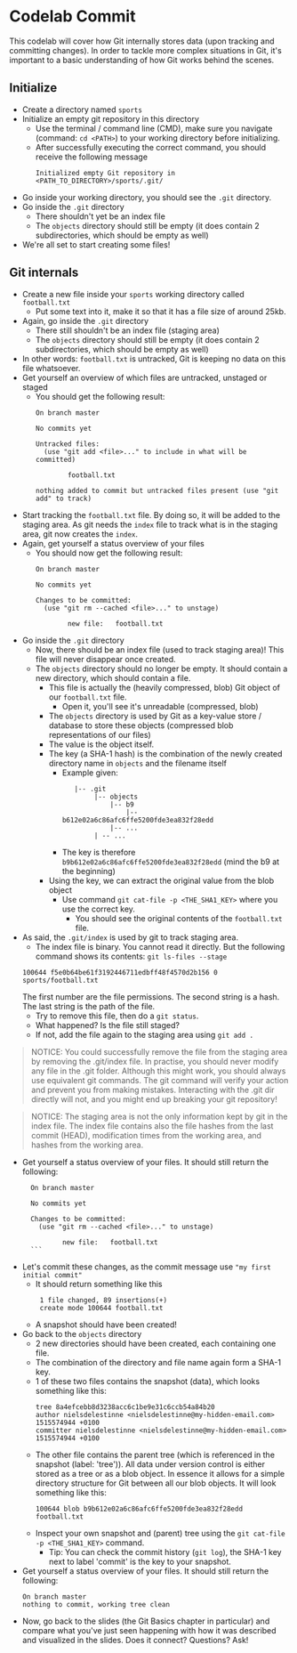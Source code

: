 # Codelab Commit

This codelab will cover how Git internally stores data (upon tracking and committing changes).
In order to tackle more complex situations in Git, it's important to a basic understanding of how Git works behind the scenes.

## Initialize

- Create a directory named `sports`
- Initialize an empty git repository in this directory
    - Use the terminal / command line (CMD), make sure you navigate (command: `cd <PATH>`) to your working directory before initializing.
    - After successfully executing the correct command, you should receive the following message
        ```
        Initialized empty Git repository in <PATH_TO_DIRECTORY>/sports/.git/
        ```
- Go inside your working directory, you should see the `.git` directory.
- Go inside the `.git` directory
    - There shouldn't yet be an index file
    - The `objects` directory should still be empty (it does contain 2 subdirectories, which should be empty as well)
- We're all set to start creating some files!

## Git internals

- Create a new file inside your `sports` working directory called `football.txt`
    - Put some text into it, make it so that it has a file size of around 25kb.
- Again, go inside the `.git` directory
    - There still shouldn't be an index file (staging area)
    - The `objects` directory should still be empty (it does contain 2 subdirectories, which should be empty as well)
- In other words: `football.txt` is untracked, Git is keeping no data on this file whatsoever.
- Get yourself an overview of which files are untracked, unstaged or staged
    - You should get the following result:
        ```
        On branch master
        
        No commits yet
        
        Untracked files:
          (use "git add <file>..." to include in what will be committed)
        
                football.txt
        
        nothing added to commit but untracked files present (use "git add" to track)
        ```
- Start tracking the `football.txt` file. By doing so, it will be added to the staging area. As git needs the `index` file to track
what is in the staging area, git now creates the `index`.
- Again, get yourself a status overview of your files
    - You should now get the following result:
        ```
        On branch master
        
        No commits yet
        
        Changes to be committed:
          (use "git rm --cached <file>..." to unstage)
        
                new file:   football.txt
        ```
- Go inside the `.git` directory
    - Now, there should be an index file (used to track staging area)! This file will never disappear once created.
    - The `objects` directory should no longer be empty. It should contain a new directory, which should contain a file.
        - This file is actually the (heavily compressed, blob) Git object of our `football.txt` file.
            - Open it, you'll see it's unreadable (compressed, blob)
        - The `objects` directory is used by Git as a key-value store / database to store these objects (compressed blob representations of our files)
        - The value is the object itself.    
        - The key (a SHA-1 hash) is the combination of the newly created directory name in `objects` and the filename itself
            - Example given:
                ```
                   |-- .git
                        |-- objects
                            |-- b9
                                |-- b612e02a6c86afc6ffe5200fde3ea832f28edd
                            |-- ...
                        | -- ...  
                ```
            - The key is therefore `b9b612e02a6c86afc6ffe5200fde3ea832f28edd` (mind the b9 at the beginning)
        - Using the key, we can extract the original value from the blob object
            - Use command `git cat-file -p <THE_SHA1_KEY>` where you use the correct key.
                - You should see the original contents of the `football.txt` file.
- As said, the `.git/index` is used by git to track staging area.
    - The index file is binary. You cannot read it directly. But the following command shows its contents: `git ls-files --stage`
    ```
    100644 f5e0b64be61f3192446711edbff48f4570d2b156 0	sports/football.txt
    ```
    The first number are the file permissions. The second string is a hash. The last string is the path of the file.
    - Try to remove this file, then do a `git status`. 
    - What happened? Is the file still staged?
    - If not, add the file again to the staging area using `git add .`
    
> NOTICE:
You could successfully remove the file from the staging area by removing the .git/index file.
In practise, you should never modify any file in the .git folder. Although this might work,
you should always use equivalent git commands. The git command will verify your action and
prevent you from making mistakes. Interacting with the .git dir directly will not, and you might 
end up breaking your git repository!

> NOTICE:
The staging area is not the only information kept by git in the index file. The index file contains also the
file hashes from the last commit (HEAD), modification times from the working area, and hashes from the working area.

- Get yourself a status overview of your files. It should still return the following:
    ```
      On branch master
      
      No commits yet
      
      Changes to be committed:
        (use "git rm --cached <file>..." to unstage)
      
              new file:   football.txt
      ```
- Let's commit these changes, as the commit message use `"my first initial commit"`
    - It should return something like this
        ```
         1 file changed, 89 insertions(+)
         create mode 100644 football.txt
        ```
    - A snapshot should have been created!
- Go back to the `objects` directory
    - 2 new directories should have been created, each containing one file. 
    - The combination of the directory and file name again form a SHA-1 key.
    - 1 of these two files contains the snapshot (data), which looks something like this:
        ```
        tree 8a4efcebb8d3238acc6c1be9e31c6ccb54a84b20
        author nielsdelestinne <nielsdelestinne@my-hidden-email.com> 1515574944 +0100
        committer nielsdelestinne <nielsdelestinne@my-hidden-email.com> 1515574944 +0100
        ```
    - The other file contains the parent tree (which is referenced in the snapshot (label: 'tree')). 
    All data under version control is either stored as a tree or as a blob object. 
    In essence it allows for a simple directory structure for Git between all our blob objects. It will look something like this:
        ```
        100644 blob b9b612e02a6c86afc6ffe5200fde3ea832f28edd    football.txt
        ```
    - Inspect your own snapshot and (parent) tree using the `git cat-file -p <THE_SHA1_KEY>` command.
        - Tip: You can check the commit history (`git log`), the SHA-1 key next to label 'commit' is the key to your snapshot. 
- Get yourself a status overview of your files. It should still return the following:
     ```
     On branch master
     nothing to commit, working tree clean
     ```
 - Now, go back to the slides (the Git Basics chapter in particular) and compare what you've just seen happening with how it was described and visualized in the slides. 
 Does it connect? Questions? Ask!
    
